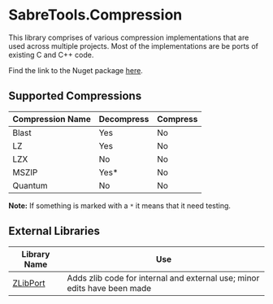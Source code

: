 # SabreTools.Compression

This library comprises of various compression implementations that are used across multiple projects. Most of the implementations are be ports of existing C and C++ code.

Find the link to the Nuget package [here](https://www.nuget.org/packages/SabreTools.Compression).

## Supported Compressions

| Compression Name | Decompress | Compress |
| --- | --- | --- |
| Blast | Yes | No |
| LZ | Yes | No |
| LZX | No | No |
| MSZIP | Yes* | No |
| Quantum | No | No |

**Note:** If something is marked with a `*` it means that it need testing.

## External Libraries

| Library Name | Use |
| --- | ---|
| [ZLibPort](https://github.com/Nanook/zlib-C-To-CSharp-Port) | Adds zlib code for internal and external use; minor edits have been made |
